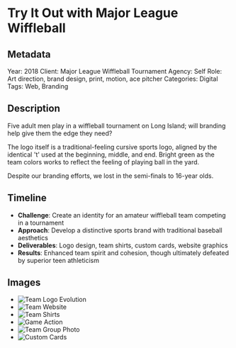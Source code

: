 # Try It Out with Major League Wiffleball

## Metadata
Year: 2018
Client: Major League Wiffleball Tournament
Agency: Self
Role: Art direction, brand design, print, motion, ace pitcher
Categories: Digital
Tags: Web, Branding

## Description
Five adult men play in a wiffleball tournament on Long Island; will branding help give them the edge they need?

The logo itself is a traditional-feeling cursive sports logo, aligned by the identical 't' used at the beginning, middle, and end. Bright green as the team colors works to reflect the feeling of playing ball in the yard.

Despite our branding efforts, we lost in the semi-finals to 16-year olds.

## Timeline
- **Challenge**: Create an identity for an amateur wiffleball team competing in a tournament
- **Approach**: Develop a distinctive sports brand with traditional baseball aesthetics
- **Deliverables**: Logo design, team shirts, custom cards, website graphics
- **Results**: Enhanced team spirit and cohesion, though ultimately defeated by superior teen athleticism

## Images
- ![Team Logo Evolution](/images/tryitout/tryitout_05_logoevol-03.gif)
- ![Team Website](/images/tryitout/Tryitout_0_aniweb_4x3_v3.gif)
- ![Team Shirts](/images/tryitout/Tryitout_2_Shirt.jpg)
- ![Game Action](/images/tryitout/Tryitout_11_Game1.jpg)
- ![Team Group Photo](/images/tryitout/Tryitout_10_Groupshot2.jpg)
- ![Custom Cards](/images/tryitout/tryitout-10-cards-600x.jpg)